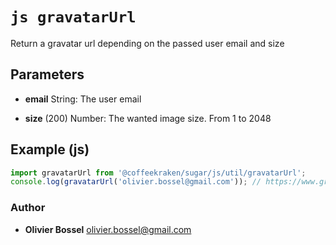 


<!-- @namespace    sugar.js.url -->

# ```js gravatarUrl ```


Return a gravatar url depending on the passed user email and size

## Parameters

- **email**  String: The user email

- **size** (200) Number: The wanted image size. From 1 to 2048



## Example (js)

```js
import gravatarUrl from '@coffeekraken/sugar/js/util/gravatarUrl';
console.log(gravatarUrl('olivier.bossel@gmail.com')); // https://www.gravatar.com/avatar/b5df60055b6287bb7c90c0078ce20a5f
```


### Author
- **Olivier Bossel** <a href="mailto:olivier.bossel@gmail.com">olivier.bossel@gmail.com</a> 




